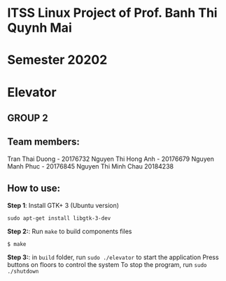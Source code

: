 # ITSS Linux Project of Prof. Banh Thi Quynh Mai
# Semester 20202

# Elevator

## GROUP 2 
## Team members:
Tran Thai Duong - 20176732
Nguyen Thi Hong Anh - 20176679
Nguyen Manh Phuc - 20176845
Nguyen Thi Minh Chau 20184238
## How to use:  
**Step 1**: Install GTK+ 3 (Ubuntu version)  
```
sudo apt-get install libgtk-3-dev
```  
**Step 2:**: Run `make` to build components files  
```	
$ make  
```
**Step 3:**: in `build` folder, run `sudo ./elevator` to start the application
Press buttons on floors to control the system
To stop the program, run `sudo ./shutdown`
